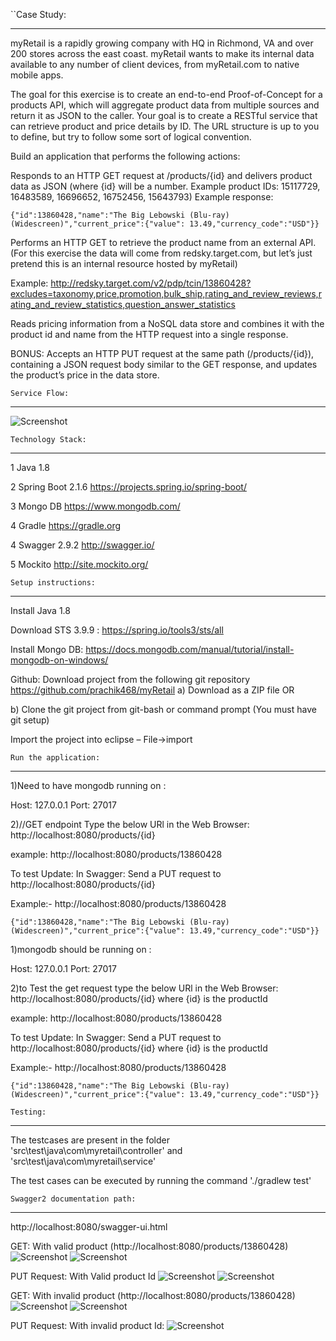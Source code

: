 ``Case Study:
***********************************************************

myRetail is a rapidly growing company with HQ in Richmond, VA and over 200 stores across the east coast. myRetail wants to make its internal data available to any number of client devices, from myRetail.com to native mobile apps.

The goal for this exercise is to create an end-to-end Proof-of-Concept for a products API, which will aggregate product data from multiple sources and return it as JSON to the caller. Your goal is to create a RESTful service that can retrieve product and price details by ID. The URL structure is up to you to define, but try to follow some sort of logical convention.

Build an application that performs the following actions:

Responds to an HTTP GET request at /products/{id} and delivers product data as JSON (where {id} will be a number. Example product IDs: 15117729, 16483589, 16696652, 16752456, 15643793) 
Example response: 

```
{"id":13860428,"name":"The Big Lebowski (Blu-ray) (Widescreen)","current_price":{"value": 13.49,"currency_code":"USD"}} 
```
Performs an HTTP GET to retrieve the product name from an external API. (For this exercise the data will come from redsky.target.com, but let’s just pretend this is an internal resource hosted by myRetail)  

Example: http://redsky.target.com/v2/pdp/tcin/13860428?excludes=taxonomy,price,promotion,bulk_ship,rating_and_review_reviews,rating_and_review_statistics,question_answer_statistics

Reads pricing information from a NoSQL data store and combines it with the product id and name from the HTTP request into a single response.

BONUS: Accepts an HTTP PUT request at the same path (/products/{id}), containing a JSON request body similar to the GET response, and updates the product’s price in the data store.

````Service Flow:````
*********************************************************************************

![Screenshot](MyRetail-flow.png)

````Technology Stack:````
************************************************************************************

1	Java	1.8

2	Spring Boot	2.1.6	https://projects.spring.io/spring-boot/

3	Mongo DB	https://www.mongodb.com/

4	Gradle	https://gradle.org

4	Swagger 2.9.2	http://swagger.io/

5	Mockito	http://site.mockito.org/

````Setup instructions:````
*****************************************************************************

Install Java 1.8

Download STS 3.9.9 : https://spring.io/tools3/sts/all

Install Mongo DB: https://docs.mongodb.com/manual/tutorial/install-mongodb-on-windows/

Github: Download project from the following git repository https://github.com/prachik468/myRetail a) Download as a ZIP file OR

b) Clone the git project from git-bash or command prompt (You must have git setup)

Import the project into eclipse – File->import

````Run the application:````
*********************************

1)Need to have mongodb running on :

Host: 127.0.0.1 Port: 27017

2)//GET endpoint Type the below URl in the Web Browser: 
	http://localhost:8080/products/{id}

example: http://localhost:8080/products/13860428

To test Update: In Swagger: Send a PUT request to http://localhost:8080/products/{id}

Example:- http://localhost:8080/products/13860428
````
{"id":13860428,"name":"The Big Lebowski (Blu-ray) (Widescreen)","current_price":{"value": 13.49,"currency_code":"USD"}} 
````
1)mongodb  should be running on :

Host: 127.0.0.1 Port: 27017

2)to Test the get request type the below URl in the Web Browser: 
	http://localhost:8080/products/{id}   where {id} is the productId

example: http://localhost:8080/products/13860428

To test Update: In Swagger: Send a PUT request to http://localhost:8080/products/{id}    where {id} is the productId

Example:- http://localhost:8080/products/13860428
````
{"id":13860428,"name":"The Big Lebowski (Blu-ray) (Widescreen)","current_price":{"value": 13.49,"currency_code":"USD"}} 
````

````Testing:````
*********************************************************************
The testcases are present in the folder 'src\test\java\com\myretail\controller' and 'src\test\java\com\myretail\service'

The test cases can be executed by running the command './gradlew test'

````Swagger2 documentation path:````
*******************************************

http://localhost:8080/swagger-ui.html

GET: With valid product (http://localhost:8080/products/13860428) 
![Screenshot](get-with-valid-data.PNG)
![Screenshot](get-with-valid-data-response.PNG)

PUT Request: With Valid product Id
![Screenshot](put-with-valid-data.PNG)
![Screenshot](put-with-valid-data-response.PNG)

GET: With invalid product (http://localhost:8080/products/13860428)
![Screenshot](get-with-invalid-data.PNG)
![Screenshot](get-with-invalid-data-response.PNG)

PUT Request: With invalid product Id:
![Screenshot](put-with-invalid-data.PNG)
